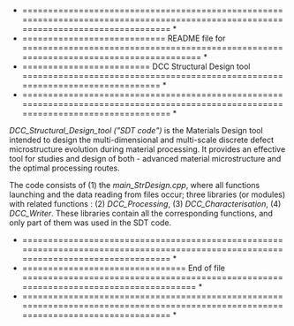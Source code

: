 * =================================================================================================================================== *
* ============================ README file for ====================================================================================== *
* ========================= DCC Structural Design tool ============================================================================== *
* =================================================================================================================================== *

*DCC_Structural_Design_tool ("SDT code")* is the Materials Design tool intended to design the multi-dimensional and multi-scale discrete defect microstructure evolution during material processing. It provides an effective tool for studies and design of both - advanced material microstructure and the optimal processing routes.

The code consists of (1) the *main_StrDesign.cpp*, where all functions launching and the data reading from files occur; three libraries (or modules) with related functions :
(2) *DCC_Processing*,
(3) *DCC_Characterisation*,
(4) *DCC_Writer*.
These libraries contain all the corresponding functions, and only part of them was used in the SDT code.

* =================================================================================================================================== *
* ================================	End of file	===================================================================================== *
* =================================================================================================================================== *

	